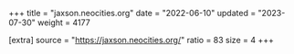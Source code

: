 +++
title = "jaxson.neocities.org"
date = "2022-06-10"
updated = "2023-07-30"
weight = 4177

[extra]
source = "https://jaxson.neocities.org/"
ratio = 83
size = 4
+++
